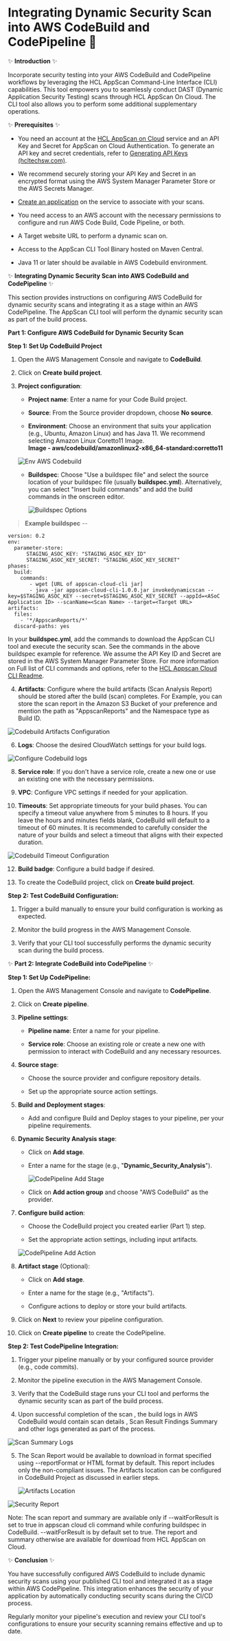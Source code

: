 # Integrating Dynamic Security Scan into AWS CodeBuild and CodePipeline 🚀

✨ **Introduction** ✨

Incorporate security testing into your AWS CodeBuild and CodePipeline
workflows by leveraging the HCL AppScan Command-Line Interface (CLI)
capabilities. This tool empowers you to seamlessly conduct DAST (Dynamic
Application Security Testing) scans through HCL AppScan On Cloud. The
CLI tool also allows you to perform some additional supplementary
operations.

✨ **Prerequisites** ✨

-   You need an account at the [HCL AppScan on
    Cloud](https://cloud.appscan.com/AsoCUI/serviceui/home) service
    and an API Key and Secret for AppScan on Cloud Authentication. To
    generate an API key and secret credentials, refer to [Generating API
    Keys
    (hcltechsw.com)](https://help.hcltechsw.com/appscan/ASoC/appseccloud_generate_api_key_cm.html).

-   We recommend securely storing your API Key and Secret in an
    encrypted format using the AWS System Manager Parameter Store or the
    AWS Secrets Manager.

-   [Create an
    application](http://help.hcltechsw.com/appscan/ASoC/ent_create_application.html?query=create) on
    the service to associate with your scans.

-   You need access to an AWS account with the necessary permissions to
    configure and run AWS Code Build, Code Pipeline, or both.

-   A Target website URL to perform a dynamic scan on.

-   Access to the AppScan CLI Tool Binary hosted on Maven Central.

-   Java 11 or later should be available in AWS Codebuild environment.

✨ **Integrating Dynamic Security Scan into AWS CodeBuild and
CodePipeline** ✨

This section provides instructions on configuring AWS CodeBuild for
dynamic security scans and integrating it as a stage within an AWS
CodePipeline. The AppScan CLI tool will perform the dynamic security
scan as part of the build process.

**Part 1: Configure AWS CodeBuild for Dynamic Security Scan**

**Step 1: Set Up CodeBuild Project**

1.  Open the AWS Management Console and navigate to **CodeBuild**.

2.  Click on **Create build project**.

3.  **Project configuration**:

    -   **Project name**: Enter a name for your Code Build project.

    -   **Source**: From the Source provider dropdown, choose **No
        source**.

    -   **Environment**: Choose an environment that suits your
        application (e.g., Ubuntu, Amazon Linux) and has Java 11. We
        recommend selecting Amazon Linux Coretto11 Image.\
        **Image -
        aws/codebuild/amazonlinux2-x86_64-standard:corretto11**

        
      ![Env AWS Codebuild](https://github.com/HCL-TECH-SOFTWARE/appscan-cloud-cli/assets/141301853/9a3d1873-0e18-46e2-a726-50e32e7137b5)


    -   **Buildspec**: Choose \"Use a buildspec file\" and select the
        source location of your buildspec file (usually
        **buildspec.yml**). Alternatively, you can select "Insert build
        commands" and add the build commands in the onscreen editor.

        ![Buildspec Options](https://github.com/HCL-TECH-SOFTWARE/appscan-cloud-cli/assets/141301853/bb9da007-2ff8-4ba5-b1d9-bac61be1e176)


> **Example buildspec** --
~~~
version: 0.2
env:
  parameter-store:
      STAGING_ASOC_KEY: "STAGING_ASOC_KEY_ID"
      STAGING_ASOC_KEY_SECRET: "STAGING_ASOC_KEY_SECRET"
phases:
  build:
    commands:
       - wget [URL of appscan-cloud-cli jar]
       - java -jar appscan-cloud-cli-1.0.0.jar invokedynamicscan --key=$STAGING_ASOC_KEY --secret=$STAGING_ASOC_KEY_SECRET --appId=<ASoC Application ID> --scanName=<Scan Name> --target=<Target URL>
artifacts:
  files:
    - '*/AppscanReports/*'
  discard-paths: yes

~~~
In your **buildspec.yml**, add the commands to download the AppScan CLI
tool and execute the security scan. See the commands in the above
buildspec example for reference. We assume the API Key ID and Secret are
stored in the AWS System Manager Parameter Store. For more information
on Full list of CLI commands and options, refer to the [HCL Appscan Cloud CLI Readme](https://github.com/HCL-TECH-SOFTWARE/appscan-cloud-cli).

4.  **Artifacts**: Configure where the build artifacts (Scan Analysis
    Report) should be stored after the build (scan) completes. For
    Example, you can store the scan report in the Amazon S3 Bucket of
    your preference and mention the path as "AppscanReports" and the
    Namespace type as Build ID.
    
![Codebuild Artifacts Configuration](https://github.com/HCL-TECH-SOFTWARE/appscan-cloud-cli/assets/141301853/9e578667-1795-4a9c-acf0-939988860f01)



6.  **Logs**: Choose the desired CloudWatch settings for your build
    logs.

    
![Configure Codebuild logs](https://github.com/HCL-TECH-SOFTWARE/appscan-cloud-cli/assets/141301853/5f2e4097-46da-488a-8841-195b076abe23)


8.  **Service role**: If you don\'t have a service role, create a new
    one or use an existing one with the necessary permissions.

9.  **VPC**: Configure VPC settings if needed for your application.

10.  **Timeouts**: Set appropriate timeouts for your build phases. You can specify a timeout value anywhere from 5 minutes to 8 hours.
     If you leave the hours and minutes fields blank, CodeBuild will default to a timeout of 60 minutes.
     It is recommended to carefully consider the nature of your builds and select a timeout that aligns with their expected duration.


![Codebuild Timeout Configuration](https://github.com/HCL-TECH-SOFTWARE/appscan-cloud-cli/assets/141301853/845779c7-c537-48c5-8ef2-5b7e689be792)


12.  **Build badge**: Configure a build badge if desired.

13. To create the CodeBuild project, click on **Create build project**.

**Step 2: Test CodeBuild Configuration:**

1.  Trigger a build manually to ensure your build configuration is
    working as expected.

2.  Monitor the build progress in the AWS Management Console.

3.  Verify that your CLI tool successfully performs the dynamic security
    scan during the build process.

✨ **Part 2: Integrate CodeBuild into CodePipeline** ✨

**Step 1: Set Up CodePipeline:**

1.  Open the AWS Management Console and navigate to **CodePipeline**.

2.  Click on **Create pipeline**.

3.  **Pipeline settings**:

    -   **Pipeline name**: Enter a name for your pipeline.

    -   **Service role**: Choose an existing role or create a new one
        with permission to interact with CodeBuild and any necessary
        resources.

4.  **Source stage**:

    -   Choose the source provider and configure repository details.

    -   Set up the appropriate source action settings.

5.  **Build and Deployment stages**:

    -   Add and configure Build and Deploy stages to your pipeline, per
        your pipeline requirements.

6.  **Dynamic Security Analysis stage**:

    -   Click on **Add stage**.

    -   Enter a name for the stage (e.g.,
        \"**Dynamic_Security_Analysis**\").

         ![CodePipeline Add Stage](https://github.com/HCL-TECH-SOFTWARE/appscan-cloud-cli/assets/141301853/6a09289b-3089-41cf-a513-78153358293f)


    -   Click on **Add action group** and choose \"AWS CodeBuild\" as
        the provider.

  
7.  **Configure build action**:

    -   Choose the CodeBuild project you created earlier (Part 1) step.

    -   Set the appropriate action settings, including input artifacts.
  
      ![CodePipeline Add Action](https://github.com/HCL-TECH-SOFTWARE/appscan-cloud-cli/assets/141301853/20ce4be2-a088-468a-9aef-2a19fd1929d0)



8.  **Artifact stage** (Optional):

    -   Click on **Add stage**.

    -   Enter a name for the stage (e.g., \"Artifacts\").

    -   Configure actions to deploy or store your build artifacts.

9.  Click on **Next** to review your pipeline configuration.

10. Click on **Create pipeline** to create the CodePipeline.

**Step 2: Test CodePipeline Integration:**

1.  Trigger your pipeline manually or by your configured source provider
    (e.g., code commits).

2.  Monitor the pipeline execution in the AWS Management Console.

3.  Verify that the CodeBuild stage runs your CLI tool and performs the
    dynamic security scan as part of the build process.
    
4. Upon successful completion of the scan , the build logs in AWS CodeBuild would contain scan details ,
   Scan Result Findings Summary and other logs generated as part of the process.
    
![Scan Summary Logs](https://github.com/HCL-TECH-SOFTWARE/appscan-cloud-cli/assets/141301853/d841c316-b82c-4ba6-b741-a0420808372f)


5. The Scan Report would be available to download in format specified using --reportFormat or HTML format by default. This report includes only the non-compliant issues.
   The Artifacts location can be configured in CodeBuild Project as discussed in earlier steps.
   
    ![Artifacts Location](https://github.com/HCL-TECH-SOFTWARE/appscan-cloud-cli/assets/141301853/9937f84e-0013-413b-88d5-668c2bd68086)


   
![Security Report](https://github.com/HCL-TECH-SOFTWARE/appscan-cloud-cli/assets/141301853/9ebe7274-bd08-4258-89c3-7f088bb38023)

Note: The scan report and summary are available only if --waitForResult is set to true in appscan cloud cli command while confuring buildspec in CodeBuild. --waitForResult is by default set to true.
The report and summary otherwise are available for download from HCL AppScan on Cloud.
   
✨ **Conclusion** ✨

You have successfully configured AWS CodeBuild to include dynamic
security scans using your published CLI tool and integrated it as a
stage within AWS CodePipeline. This integration enhances the security of
your application by automatically conducting security scans during the
CI/CD process.

Regularly monitor your pipeline\'s execution and review your CLI tool\'s
configurations to ensure your security scanning remains effective and up
to date.
